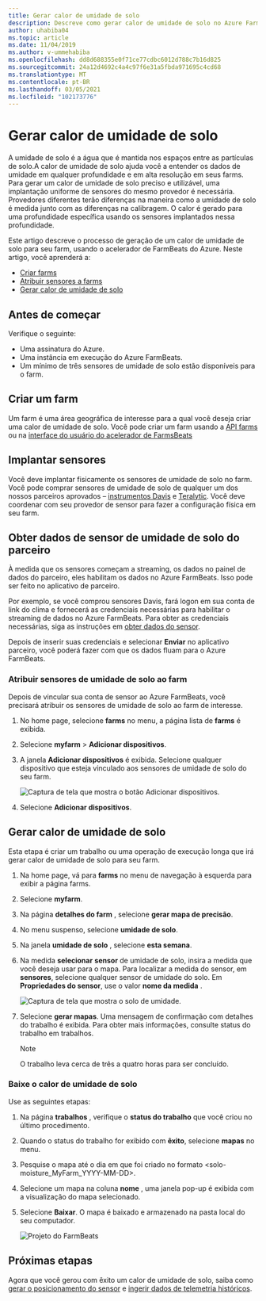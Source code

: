 ```yaml
---
title: Gerar calor de umidade de solo
description: Descreve como gerar calor de umidade de solo no Azure FarmBeats
author: uhabiba04
ms.topic: article
ms.date: 11/04/2019
ms.author: v-ummehabiba
ms.openlocfilehash: dd8d688355e0f71ce77cdbc6012d788c7b16d825
ms.sourcegitcommit: 24a12d4692c4a4c97f6e31a5fbda971695c4cd68
ms.translationtype: MT
ms.contentlocale: pt-BR
ms.lasthandoff: 03/05/2021
ms.locfileid: "102173776"
---
```

# <a name="generate-soil-moisture-heatmap"></a>Gerar calor de umidade de solo

A umidade de solo é a água que é mantida nos espaços entre as partículas de solo.A calor de umidade de solo ajuda você a entender os dados de umidade em qualquer profundidade e em alta resolução em seus farms. Para gerar um calor de umidade de solo preciso e utilizável, uma implantação uniforme de sensores do mesmo provedor é necessária. Provedores diferentes terão diferenças na maneira como a umidade de solo é medida junto com as diferenças na calibragem. O calor é gerado para uma profundidade específica usando os sensores implantados nessa profundidade.

Este artigo descreve o processo de geração de um calor de umidade de solo para seu farm, usando o acelerador de FarmBeats do Azure. Neste artigo, você aprenderá a:

- [Criar farms](#create-a-farm)
- [Atribuir sensores a farms](#get-soil-moisture-sensor-data-from-partner)
- [Gerar calor de umidade de solo](#generate-soil-moisture-heatmap)

## <a name="before-you-begin"></a>Antes de começar

Verifique o seguinte:  

- Uma assinatura do Azure.
- Uma instância em execução do Azure FarmBeats.
- Um mínimo de três sensores de umidade de solo estão disponíveis para o farm.

## <a name="create-a-farm"></a>Criar um farm

Um farm é uma área geográfica de interesse para a qual você deseja criar uma calor de umidade de solo. Você pode criar um farm usando a [API farms](https://aka.ms/FarmBeatsDatahubSwagger) ou na [interface do usuário do acelerador de FarmsBeats](manage-farms-in-azure-farmbeats.md#create-farms)

## <a name="deploy-sensors"></a>Implantar sensores

Você deve implantar fisicamente os sensores de umidade de solo no farm. Você pode comprar sensores de umidade de solo de qualquer um dos nossos parceiros aprovados – [instrumentos Davis](https://www.davisinstruments.com/product/enviromonitor-gateway/) e [Teralytic](https://teralytic.com/). Você deve coordenar com seu provedor de sensor para fazer a configuração física em seu farm.

## <a name="get-soil-moisture-sensor-data-from-partner"></a>Obter dados de sensor de umidade de solo do parceiro

À medida que os sensores começam a streaming, os dados no painel de dados do parceiro, eles habilitam os dados no Azure FarmBeats. Isso pode ser feito no aplicativo de parceiro.

Por exemplo, se você comprou sensores Davis, fará logon em sua conta de link do clima e fornecerá as credenciais necessárias para habilitar o streaming de dados no Azure FarmBeats. Para obter as credenciais necessárias, siga as instruções em [obter dados do sensor](get-sensor-data-from-sensor-partner.md#get-sensor-data-from-sensor-partners).

Depois de inserir suas credenciais e selecionar **Enviar** no aplicativo parceiro, você poderá fazer com que os dados fluam para o Azure FarmBeats.

### <a name="assign-soil-moisture-sensors-to-the-farm"></a>Atribuir sensores de umidade de solo ao farm

Depois de vincular sua conta de sensor ao Azure FarmBeats, você precisará atribuir os sensores de umidade de solo ao farm de interesse.

1.  No home page, selecione **farms** no menu, a página lista de **farms** é exibida.
2.  Selecione **myfarm**  >  **Adicionar dispositivos**.
3.  A janela **Adicionar dispositivos** é exibida. Selecione qualquer dispositivo que esteja vinculado aos sensores de umidade de solo do seu farm.

    ![Captura de tela que mostra o botão Adicionar dispositivos.](./media/get-sensor-data-from-sensor-partner/add-devices-1.png)

4. Selecione **Adicionar dispositivos**.     

## <a name="generate-soil-moisture-heatmap"></a>Gerar calor de umidade de solo

Esta etapa é criar um trabalho ou uma operação de execução longa que irá gerar calor de umidade de solo para seu farm.

1.  Na home page, vá para **farms** no menu de navegação à esquerda para exibir a página farms.
2.  Selecione **myfarm**.
3.  Na página **detalhes do farm** , selecione **gerar mapa de precisão**.
4.  No menu suspenso, selecione **umidade de solo**.
5.  Na janela **umidade de solo** , selecione **esta semana**.
6.  Na medida **selecionar** **sensor** de umidade de solo, insira a medida que você deseja usar para o mapa.
    Para localizar a medida do sensor, em **sensores**, selecione qualquer sensor de umidade do solo. Em **Propriedades do sensor**, use o valor **nome da medida** .

    ![Captura de tela que mostra o solo de umidade.](./media/get-sensor-data-from-sensor-partner/soil-moisture-1.png)


7.  Selecione **gerar mapas**.
    Uma mensagem de confirmação com detalhes do trabalho é exibida. Para obter mais informações, consulte status do trabalho em trabalhos.

    >[!NOTE]
    > O trabalho leva cerca de três a quatro horas para ser concluído.

### <a name="download-the-soil-moisture-heatmap"></a>Baixe o calor de umidade de solo

Use as seguintes etapas:

1. Na página **trabalhos** , verifique o **status do trabalho** que você criou no último procedimento.
2. Quando o status do trabalho for exibido com **êxito**, selecione **mapas** no menu.
3. Pesquise o mapa até o dia em que foi criado no formato <solo-moisture_MyFarm_YYYY-MM-DD>.
4. Selecione um mapa na coluna **nome** , uma janela pop-up é exibida com a visualização do mapa selecionado.
5. Selecione **Baixar**. O mapa é baixado e armazenado na pasta local do seu computador.

    ![Projeto do FarmBeats](./media/get-sensor-data-from-sensor-partner/download-soil-moisture-map-1.png)

## <a name="next-steps"></a>Próximas etapas

Agora que você gerou com êxito um calor de umidade de solo, saiba como [gerar o posicionamento do sensor](generate-maps-in-azure-farmbeats.md#sensor-placement-map) e [ingerir dados de telemetria históricos](ingest-historical-telemetry-data-in-azure-farmbeats.md). 
